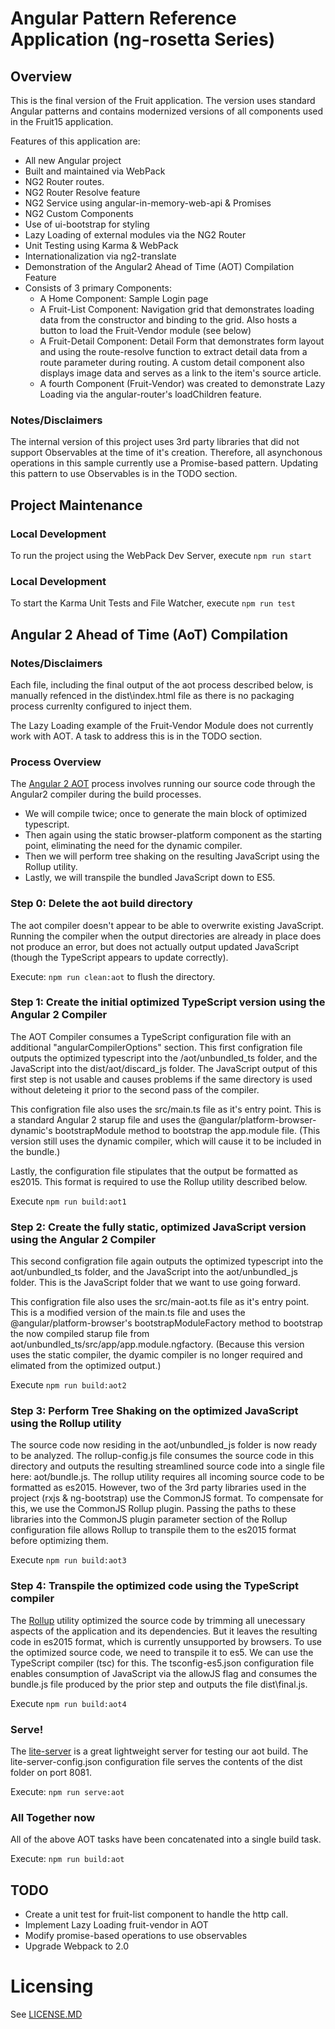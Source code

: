 # Angular Pattern Reference Application (ng-rosetta Series)

## Overview
This is the final version of the Fruit application. The version uses standard Angular patterns and contains modernized versions of all components used in the Fruit15 application.

Features of this application are:
* All new Angular project
* Built and maintained via WebPack
* NG2 Router routes.
* NG2 Router Resolve feature
* NG2 Service using angular-in-memory-web-api & Promises
* NG2 Custom Components
* Use of ui-bootstrap for styling
* Lazy Loading of external modules via the NG2 Router
* Unit Testing using Karma & WebPack
* Internationalization via ng2-translate
* Demonstration of the Angular2 Ahead of Time (AOT) Compilation Feature
* Consists of 3 primary Components:
    * A Home Component: Sample Login page
    * A Fruit-List Component: Navigation grid that demonstrates loading data from the constructor and binding to the grid. Also hosts a button to load the Fruit-Vendor module (see below)
    * A Fruit-Detail Component: Detail Form that demonstrates form layout and using the route-resolve function to extract detail data from a route parameter during routing. A custom detail component also displays image data and serves as a link to the item's source article.
    * A fourth Component (Fruit-Vendor) was created to demonstrate Lazy Loading via the angular-router's loadChildren feature.

### Notes/Disclaimers
The internal version of this project uses 3rd party libraries that did not support Observables at the time of it's creation. Therefore, all asynchonous operations in this sample currently use a Promise-based pattern. Updating this pattern to use Observables is in the TODO section.

## Project Maintenance
### Local Development
To run the project using the WebPack Dev Server, execute `npm run start`

### Local Development
To start the Karma Unit Tests and File Watcher, execute `npm run test`

## Angular 2 Ahead of Time (AoT) Compilation
### Notes/Disclaimers
Each file, including the final output of the aot process described below, is manually refenced in the dist\index.html file as there is no packaging process currenlty configured to inject them.

The Lazy Loading example of the Fruit-Vendor Module does not currently work with AOT. A task to address this is in the TODO section.

### Process Overview
The [Angular 2 AOT](https://angular.io/docs/ts/latest/cookbook/aot-compiler.html) process involves running our source code through the Angular2 compiler during the build processes.
- We will compile twice; once to generate the main block of optimized typescript.
- Then again using the static browser-platform component as the starting point, eliminating the need for the dynamic compiler.
- Then we will perform tree shaking on the resulting JavaScript using the Rollup utility.
- Lastly, we will transpile the bundled JavaScript down to ES5.

### Step 0: Delete the aot build directory
The aot compiler doesn't appear to be able to overwrite existing JavaScript. Running the compiler when the output directories are already in place does not produce an error, but does not actually output updated JavaScript (though the TypeScript appears to update correctly).

Execute: `npm run clean:aot` to flush the directory.

### Step 1: Create the initial optimized TypeScript version using the Angular 2 Compiler
The AOT Compiler consumes a TypeScript configuration file with an additional "angularCompilerOptions" section.
This first configration file outputs the optimized typescript into the /aot/unbundled_ts folder, and the JavaScript into the dist/aot/discard_js folder. The JavaScript output of this first step is not usable and causes problems if the same directory is used without deleteing it prior to the second pass of the compiler.

This configration file also  uses the src/main.ts file as it's entry point. This is a standard Angular 2 starup file and uses the @angular/platform-browser-dynamic's bootstrapModule method to bootstrap the app.module file. (This version still uses the dynamic compiler, which will cause it to be included in the bundle.)

Lastly, the configuration file stipulates that the output be formatted as es2015. This format is required to use the Rollup utility described below.

Execute `npm run build:aot1`

### Step 2: Create the fully static, optimized JavaScript version using the Angular 2 Compiler
This second configration file again outputs the optimized typescript into the aot/unbundled_ts folder, and the JavaScript into the aot/unbundled_js folder. 
This is the JavaScript folder that we want to use going forward.

This configration file also  uses the src/main-aot.ts file as it's entry point. This is a modified version of the main.ts file and uses the @angular/platform-browser's bootstrapModuleFactory method to bootstrap the now compiled starup file from aot/unbundled_ts/src/app/app.module.ngfactory. (Because this version uses the static compiler, the dyamic compiler is no longer required and elimated from the optimized output.)

Execute `npm run build:aot2`

### Step 3: Perform Tree Shaking on the optimized JavaScript using the Rollup utility
The source code now residing in the aot/unbundled_js folder is now ready to be analyzed. The rollup-config.js file consumes the source code in this directory and outputs the resulting streamlined source code into a single file here: aot/bundle.js. The rollup utility requires all incoming source code to be formatted as es2015. However, two of the 3rd party libraries used in the project (rxjs & ng-bootstrap) use the CommonJS format. To compensate for this, we use the CommonJS Rollup plugin. Passing the paths to these libraries into the CommonJS plugin parameter section of the Rollup configuration file allows Rollup to transpile them to the es2015 format before optimizing them.

Execute `npm run build:aot3`

### Step 4: Transpile the optimized code using the TypeScript compiler
The [Rollup](http://rollupjs.org/) utility optimized the source code by trimming all unecessary aspects of the application and its dependencies. But it leaves the resulting code in es2015 format, which is currently unsupported by browsers. To use the optimized source code, we need to transpile it to es5. We can use the TypeScript compiler (tsc) for this. The tsconfig-es5.json configuration file enables consumption of JavaScript via the allowJS flag and consumes the bundle.js file produced by the prior step and outputs the file dist\final.js.

Execute `npm run build:aot4`

### Serve!
The [lite-server](https://github.com/johnpapa/lite-server) is a great lightweight server for testing our aot build. The lite-server-config.json configuration file serves the contents of the dist folder on port 8081.

Execute: `npm run serve:aot`

### All Together now
All of the above AOT tasks have been concatenated into a single build task.

Execute: `npm run build:aot`

## TODO
* Create a unit test for fruit-list component to handle the http call.
* Implement Lazy Loading fruit-vendor in AOT
* Modify promise-based operations to use observables
* Upgrade Webpack to 2.0

# Licensing
See [LICENSE.MD](./LICENSE.MD)